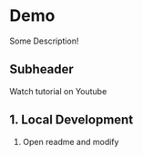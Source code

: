 # Demo 

Some Description!

## Subheader
Watch tutorial on Youtube

## 1. Local Development

1. Open readme and modify

